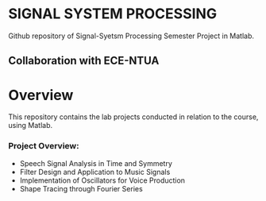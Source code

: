 # SIGNAL SYSTEM PROCESSING 

Github repository of Signal-Syetsm Processing Semester Project in Matlab.

## Collaboration with ECE-NTUA

# Overview
This repository contains the lab projects conducted in relation to the course, using Matlab. 

### Project Overview:
- Speech Signal Analysis in Time and Symmetry
- Filter Design and Application to Music Signals
- Implementation of Oscillators for Voice Production
- Shape Tracing through Fourier Series
